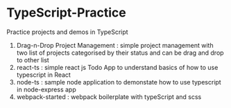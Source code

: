 # TypeScript-Practice
Practice projects and demos in TypeScript

1. Drag-n-Drop Project Management : simple project management with two list of projects categorised by their status and can be drag and drop to other list
2. react-ts : simple react js Todo App to understand basics of how to use typescript in React
3. node-ts :  sample node application to demonstate how to use typescript in node-express app
4. webpack-started : webpack boilerplate with typeScript and scss